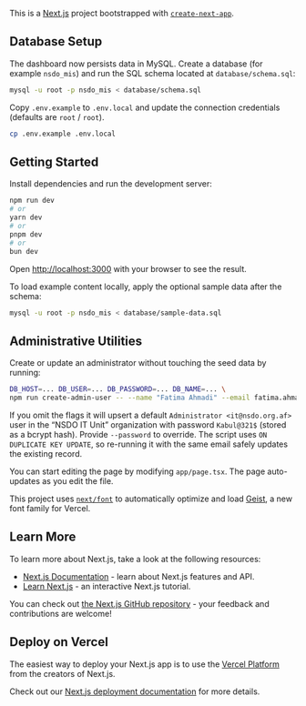 This is a [Next.js](https://nextjs.org) project bootstrapped with [`create-next-app`](https://nextjs.org/docs/app/api-reference/cli/create-next-app).

## Database Setup

The dashboard now persists data in MySQL. Create a database (for example `nsdo_mis`) and run the SQL schema located at `database/schema.sql`:

```bash
mysql -u root -p nsdo_mis < database/schema.sql
```

Copy `.env.example` to `.env.local` and update the connection credentials (defaults are `root` / `root`).

```bash
cp .env.example .env.local
```

## Getting Started

Install dependencies and run the development server:

```bash
npm run dev
# or
yarn dev
# or
pnpm dev
# or
bun dev
```

Open [http://localhost:3000](http://localhost:3000) with your browser to see the result.

To load example content locally, apply the optional sample data after the schema:

```bash
mysql -u root -p nsdo_mis < database/sample-data.sql
```

## Administrative Utilities

Create or update an administrator without touching the seed data by running:

```bash
DB_HOST=... DB_USER=... DB_PASSWORD=... DB_NAME=... \
npm run create-admin-user -- --name "Fatima Ahmadi" --email fatima.ahmadi@nsdo.org.af --organization "NSDO HQ"
```

If you omit the flags it will upsert a default `Administrator <it@nsdo.org.af>` user in the “NSDO IT Unit” organization with password `Kabul@321$` (stored as a bcrypt hash). Provide `--password` to override. The script uses `ON DUPLICATE KEY UPDATE`, so re-running it with the same email safely updates the existing record.

You can start editing the page by modifying `app/page.tsx`. The page auto-updates as you edit the file.

This project uses [`next/font`](https://nextjs.org/docs/app/building-your-application/optimizing/fonts) to automatically optimize and load [Geist](https://vercel.com/font), a new font family for Vercel.

## Learn More

To learn more about Next.js, take a look at the following resources:

- [Next.js Documentation](https://nextjs.org/docs) - learn about Next.js features and API.
- [Learn Next.js](https://nextjs.org/learn) - an interactive Next.js tutorial.

You can check out [the Next.js GitHub repository](https://github.com/vercel/next.js) - your feedback and contributions are welcome!

## Deploy on Vercel

The easiest way to deploy your Next.js app is to use the [Vercel Platform](https://vercel.com/new?utm_medium=default-template&filter=next.js&utm_source=create-next-app&utm_campaign=create-next-app-readme) from the creators of Next.js.

Check out our [Next.js deployment documentation](https://nextjs.org/docs/app/building-your-application/deploying) for more details.
